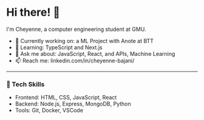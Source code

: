 # Hi there! 👋

I'm Cheyenne, a computer engineering student at GMU. 

- 🔭 Currently working on: a ML Project with Anote at BTT 
- 🌱 Learning: TypeScript and Next.js
- 💬 Ask me about: JavaScript, React, and APIs, Machine Learning
- 📫 Reach me: linkedin.com/in/cheyenne-bajani/

---

### 🚀 Tech Skills
- Frontend: HTML, CSS, JavaScript, React
- Backend: Node.js, Express, MongoDB, Python
- Tools: Git, Docker, VSCode


